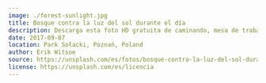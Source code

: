 ```yaml
---
image: ./forest-sunlight.jpg
title: Bosque contra la luz del sol durante el día
description: Descarga esta foto HD gratuita de caminando, mesa de trabajo, oscuridad y Luz solar filtrada en Poznań, Poland de Erik Witsoe (@ewitsoe)
date: 2017-09-07
location: Park Sołacki, Poznań, Poland
author: Erik Witsoe
source: https://unsplash.com/es/fotos/bosque-contra-la-luz-del-sol-durante-el-dia-pvoQJym18Jg
license: https://unsplash.com/es/licencia
---
```

